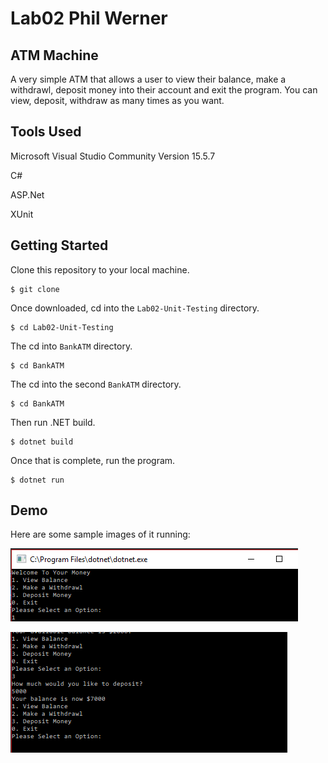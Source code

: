 # Lab02 Phil Werner
## ATM Machine
A very simple ATM that allows a user to view their balance, make
a withdrawl, deposit money into their account and exit the program.
You can view, deposit, withdraw as many times as you want.
## Tools Used
Microsoft Visual Studio Community Version 15.5.7

C#

ASP.Net

XUnit

## Getting Started

Clone this repository to your local machine.
```
$ git clone 
```
Once downloaded, cd into the ```Lab02-Unit-Testing``` directory.
```
$ cd Lab02-Unit-Testing
```
The cd into ```BankATM``` directory.
```
$ cd BankATM
```
The cd into the second ```BankATM``` directory.
```
$ cd BankATM
```
Then run .NET build.
```
$ dotnet build
```
Once that is complete, run the program.
```
$ dotnet run
```

## Demo

Here are some sample images of it running:

![the menu](https://github.com/philipwerner/Lab02-Unit-Testing/blob/lab02-phil/Assets/menu.png)

![deposit and withdraw](https://github.com/philipwerner/Lab02-Unit-Testing/blob/lab02-phil/Assets/working.png)
